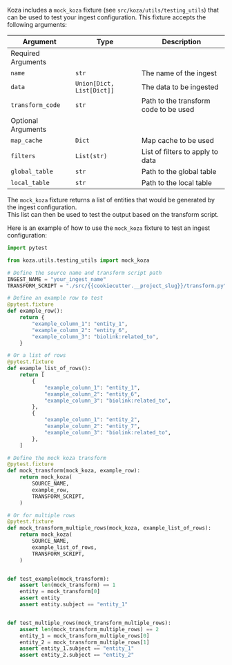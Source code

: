 Koza includes a `mock_koza` fixture (see `src/koza/utils/testing_utils`) that can be used to test your ingest configuration. This fixture accepts the following arguments:

| Argument           | Type                      | Description                           |
| ------------------ | ------------------------- | ------------------------------------- |
| Required Arguments |
| `name`             | `str`                     | The name of the ingest                |
| `data`             | `Union[Dict, List[Dict]]` | The data to be ingested               |
| `transform_code`   | `str`                     | Path to the transform code to be used |
| Optional Arguments |
| `map_cache`        | `Dict`                    | Map cache to be used                  |
| `filters`          | `List(str)`               | List of filters to apply to data      |
| `global_table`     | `str`                     | Path to the global table              |
| `local_table`      | `str`                     | Path to the local table               |

The `mock_koza` fixture returns a list of entities that would be generated by the ingest configuration.  
This list can then be used to test the output based on the transform script.

Here is an example of how to use the `mock_koza` fixture to test an ingest configuration:

```python
import pytest

from koza.utils.testing_utils import mock_koza

# Define the source name and transform script path
INGEST_NAME = "your_ingest_name"
TRANSFORM_SCRIPT = "./src/{{cookiecutter.__project_slug}}/transform.py"

# Define an example row to test
@pytest.fixture
def example_row():
    return {
        "example_column_1": "entity_1",
        "example_column_2": "entity_6",
        "example_column_3": "biolink:related_to",
    }

# Or a list of rows
@pytest.fixture
def example_list_of_rows():
    return [
        {
            "example_column_1": "entity_1",
            "example_column_2": "entity_6",
            "example_column_3": "biolink:related_to",
        },
        {
            "example_column_1": "entity_2",
            "example_column_2": "entity_7",
            "example_column_3": "biolink:related_to",
        },
    ]

# Define the mock koza transform
@pytest.fixture
def mock_transform(mock_koza, example_row):
    return mock_koza(
        SOURCE_NAME,
        example_row,
        TRANSFORM_SCRIPT,
    )

# Or for multiple rows
@pytest.fixture
def mock_transform_multiple_rows(mock_koza, example_list_of_rows):
    return mock_koza(
        SOURCE_NAME,
        example_list_of_rows,
        TRANSFORM_SCRIPT,
    )


def test_example(mock_transform):
    assert len(mock_transform) == 1
    entity = mock_transform[0]
    assert entity
    assert entity.subject == "entity_1"


def test_multiple_rows(mock_transform_multiple_rows):
    assert len(mock_transform_multiple_rows) == 2
    entity_1 = mock_transform_multiple_rows[0]
    entity_2 = mock_transform_multiple_rows[1]
    assert entity_1.subject == "entity_1"
    assert entity_2.subject == "entity_2"

```
